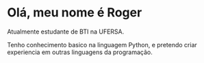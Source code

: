 # Olá, meu nome é Roger
Atualmente estudante de BTI na UFERSA.

Tenho conhecimento basico na linguagem Python,
e pretendo criar experiencia em outras linguagens da programação.


<!--
**Rogerllc/Rogerllc** is a ✨ _special_ ✨ repository because its `README.md` (this file) appears on your GitHub profile.

Here are some ideas to get you started:

- 🔭 I’m currently working on ...
- 🌱 I’m currently learning ...
- 👯 I’m looking to collaborate on ...
- 🤔 I’m looking for help with ...
- 💬 Ask me about ...
- 📫 How to reach me: ...
- 😄 Pronouns: ...
- ⚡ Fun fact: ...
-->

